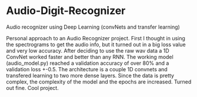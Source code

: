 # Audio-Digit-Recognizer
Audio recognizer using Deep Learning (convNets and transfer learning)

Personal approach to an Audio Recognizer project. First I thought in using the spectrograms to get the audio info, but it turned out in a big loss value and very low accuracy. After deciding to use the raw wav data a 1D ConvNet worked faster and better than any RNN.
The working model (audio_model.py) reached a validation accuracy of over 80% and a validation loss +-0.5.
The architecture is a couple 1D convnets and transfered learning to two more dense layers. Since the data is pretty complex, the complexity of the model and the epochs are increased.
Turned out fine. Cool project.
